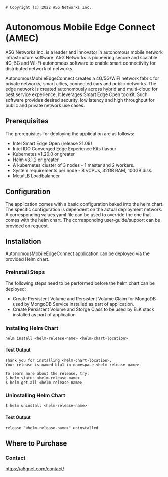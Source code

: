```text
# Copyright (c) 2022 A5G Networks Inc.
```
# **Autonomous Mobile Edge Connect (AMEC)**
A5G Networks Inc. is a leader and innovator in autonomous mobile network infrastructure software. A5G Networks is pioneering secure and scalable 4G, 5G and Wi-Fi autonomous software to enable smart connectivity for distributed network of networks. 

AutonomousMobileEdgeConnect creates a 4G/5G/WiFi network fabric for private networks, smart cities, connected cars and public networks. The edge network is created autonomously across hybrid and multi-cloud for best service experience. It leverages Smart Edge Open toolkit. Such software provides desired security, low latency and high throughput for public and private network use cases.

## Prerequisites
The prerequisites for deploying the application are as follows:

* Intel Smart Edge Open (release 21.09)
* Intel IDO Converged Edge Experience Kits flavour
* Kubernetes v1.20.0 or greater
* Helm v3.1.2 or greater
* A kubernetes cluster of 3 nodes - 1 master and 2 workers.
* System requirements per node - 8 vCPUs, 32GB RAM, 100GB disk.
* MetalLB Loadbalancer

## Configuration
The application comes with a basic configuration baked into the helm chart. The specific configuration is dependent on the actual deployment network. A corresponding values.yaml file can be used to override the one that comes with the helm chart. The corresponding user-guide/support can be provided on request.

## Installation
AutonomousMobileEdgeConnect application can be deployed via the provided Helm chart. 

### Preinstall Steps
The following steps need to be performed before the helm chart can be deployed:
* Create Persistent Volume and Persistent Volume Claim for MongoDB used by MongoDB Service installed as part of application. 
* Create Persistent Volume and Storge Class to be used by ELK stack installed as part of application.

### Installing Helm Chart
```shell
helm install <helm-release-name> <helm-chart-location>
```

#### Test Output
```shell
Thank you for installing <helm-chart-location>.
Your release is named blu1 in namespace <helm-release-name>.

To learn more about the release, try:
$ helm status <helm-release-name>
$ helm get all <helm-release-name>
```

### Uninstalling Helm Chart
```shell
$ helm uninstall <helm-release-name>
```
#### Test Output
```shell
release "<helm-release-name>" uninstalled
```

## **Where to Purchase**
### Contact
https://a5gnet.com/contact/
